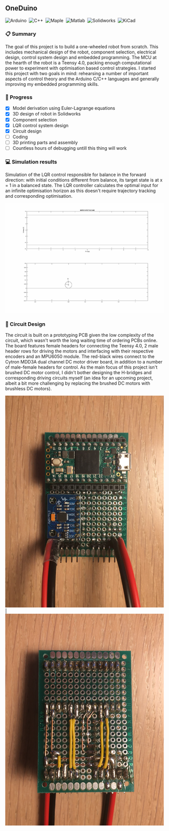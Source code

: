 ## OneDuino
![Arduino](https://img.shields.io/badge/-Arduino/Teensy-00979D?style=flat&logo=arduino&logoColor=white)&nbsp;
![C++](https://img.shields.io/badge/-C++-00599CA?style=flat&logo=C%2B%2B&logoColor=white)&nbsp;
![Maple](https://img.shields.io/badge/-Maple-3A6693?style=flat&logo=maple&logoColor=white)&nbsp;
![Matlab](https://img.shields.io/badge/-Matlab-007ACC?style=flat&logo=matlab&logoColor=white)&nbsp;
![Solidworks](https://img.shields.io/badge/-Solidworks-BD2C22?style=flat&logo=solidworks&logoColor=white)&nbsp;
![KiCad](https://img.shields.io/badge/-KiCad-B68E29?style=flat&logo=kicad&logoColor=white)&nbsp;

### :clipboard: Summary
The goal of this project is to build a one-wheeled robot from scratch. This includes mechanical design of the robot, component selection, electrical design, control system design and embedded programming. The MCU at the hearth of the robot is a Teensy 4.0, packing enough computational power to experiment with optimisation based control strategies. I started this project with two goals in mind: rehearsing a number of important aspects of control theory and the Arduino C/C++ languages and generally improving my embedded programming skills. 

### :construction: Progress
- [x] Model derivation using Euler-Lagrange equations
- [x] 3D design of robot in Solidworks
- [x] Component selection
- [x] LQR control system design
- [x] Circuit design
- [ ] Coding
- [ ] 3D printing parts and assembly
- [ ] Countless hours of debugging untill this thing will work

### :computer: Simulation results
Simulation of the LQR control responsible for balance in the forward direction: with initial conditions different from balance, its target state is at x = 1 in a balanced state. The LQR controller calculates the optimal input for an infinite optimisation horizon as this doesn't require trajectory tracking and corresponding optimisation.

![Forward LQR Control](https://github.com/samvangysegem/onewheel/blob/main/Matlab/ForwardControl_Animation.gif)
 
### :battery: Circuit Design
The circuit is built on a prototyping PCB given the low complexity of the circuit, which wasn't worth the long waiting time of ordering PCBs online. The board features female headers for connecting the Teensy 4.0, 2 male header rows for driving the motors and interfacing with their respective encoders and an MPU6050 module. The red-black wires connect to the Cytron MDD3A dual channel DC motor driver board, in addition to a number of male-female headers for control. As the main focus of this project isn't brushed DC motor control, I didn't bother designing the H-bridges and corresponding driving circuits myself (an idea for an upcoming project, albeit a bit more challenging by replacing the brushed DC motors with brushless DC motors).

![](https://github.com/samvangysegem/onewheel/blob/main/Circuit/Front.JPG) | ![](https://github.com/samvangysegem/onewheel/blob/main/Circuit/Back.JPG)

